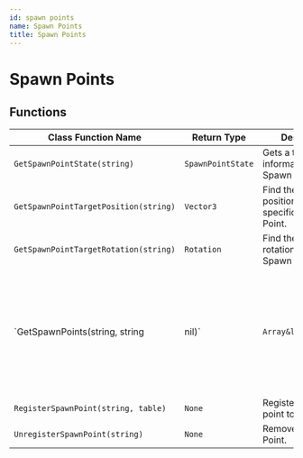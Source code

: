```yaml
---
id: spawn points
name: Spawn Points
title: Spawn Points
---
```


# Spawn Points

## Functions

| Class Function Name | Return Type | Description | Tags |
| ------------------- | ----------- | ----------- | ---- |
| `GetSpawnPointState(string)` | `SpawnPointState` | Gets a table of information about a Spawn Point. | None |
| `GetSpawnPointTargetPosition(string)` | `Vector3` | Find the target position of a specific Spawn Point. | None |
| `GetSpawnPointTargetRotation(string)` | `Rotation` | Find the target rotation of a specific Spawn Point. | None |
| `GetSpawnPoints(string, string|nil)` | `Array&lt;string&gt;` | Finds all the Spawn Points for an id, with an optional key for further filtering. | None |
| `RegisterSpawnPoint(string, table)` | `None` | Registers a spawn point to the system. | None |
| `UnregisterSpawnPoint(string)` | `None` | Removes a Spawn Point. | None |
